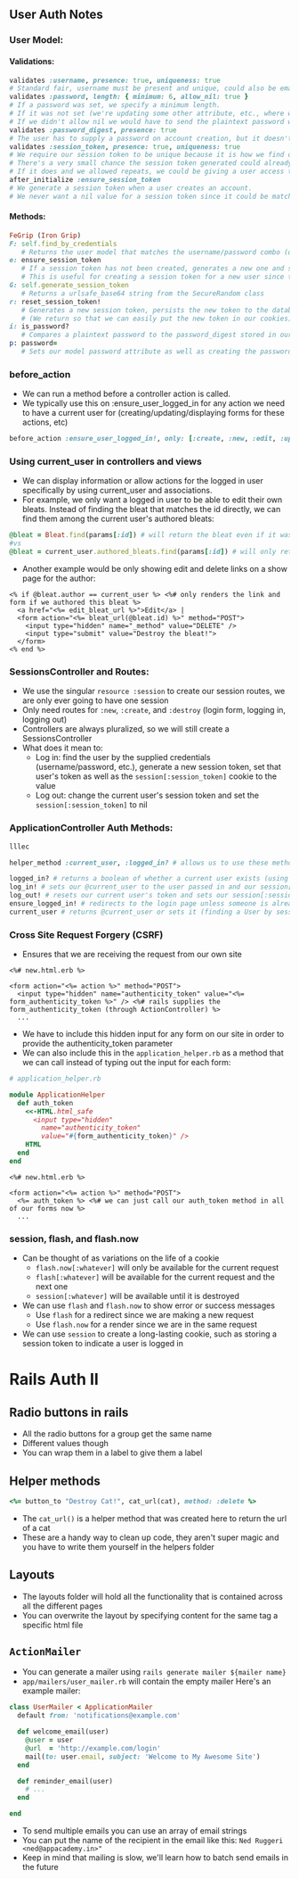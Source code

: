 ## User Auth Notes
### User Model:
#### Validations:
```ruby
validates :username, presence: true, uniqueness: true
# Standard fair, username must be present and unique, could also be email, etc.
validates :password, length: { minimum: 6, allow_nil: true }
# If a password was set, we specify a minimum length.
# If it was not set (we're updating some other attribute, etc., where we didn't ask a user for their password again) we're allowing this to be nil.
# If we didn't allow nil we would have to send the plaintext password with every save/update, which would require the user to put it in on every editing form.
validates :password_digest, presence: true
# The user has to supply a password on account creation, but it doesn't have to be unique.
validates :session_token, presence: true, uniqueness: true
# We require our session token to be unique because it is how we find our current user.
# There's a very small chance the session token generated could already exist in our database.
# If it does and we allowed repeats, we could be giving a user access to another account since we are matching the current user to their session token.
after_initialize :ensure_session_token
# We generate a session token when a user creates an account.
# We never want a nil value for a session token since it could be matched by a nil cookie value.
```
#### Methods:
```ruby
FeGrip (Iron Grip)
F: self.find_by_credentials
   # Returns the user model that matches the username/password combo (or email, etc.)
e: ensure_session_token
   # If a session token has not been created, generates a new one and sets the model's attribute
   # This is useful for creating a session token for a new user since they will not have one stored in the database yet
G: self.generate_session_token
   # Returns a urlsafe_base64 string from the SecureRandom class
r: reset_session_token!
   # Generates a new session token, persists the new token to the database, and returns the new token
   # (We return so that we can easily put the new token in our cookies)
i: is_password?
   # Compares a plaintext password to the password_digest stored in our database (through BCrypt)
p: password=
   # Sets our model password attribute as well as creating the password_digest (through BCrypt)
```

### before_action
+ We can run a method before a controller action is called.
+ We typically use this on :ensure_user_logged_in for any action we need to have a current user for (creating/updating/displaying forms for these actions, etc)
```ruby
before_action :ensure_user_logged_in!, only: [:create, :new, :edit, :update, :destroy]
```

### Using current_user in controllers and views
+ We can display information or allow actions for the logged in user specifically by using current_user and associations.
+ For example, we only want a logged in user to be able to edit their own bleats. Instead of finding the bleat that matches the id directly, we can find them among the current user's authored bleats:
```ruby
@bleat = Bleat.find(params[:id]) # will return the bleat even if it was authored by another user
#vs
@bleat = current_user.authored_bleats.find(params[:id]) # will only return the bleat if the user is the author
```
+ Another example would be only showing edit and delete links on a show page for the author:
```erb
<% if @bleat.author == current_user %> <%# only renders the link and form if we authored this bleat %>
  <a href="<%= edit_bleat_url %>">Edit</a> |
  <form action="<%= bleat_url(@bleat.id) %>" method="POST">
    <input type="hidden" name="_method" value="DELETE" />
    <input type="submit" value="Destroy the bleat!">
  </form>
<% end %>
```

### SessionsController and Routes:
+ We use the singular `resource :session` to create our session routes, we are only ever going to have one session
+ Only need routes for `:new`, `:create`, and `:destroy` (login form, logging in, logging out)
+ Controllers are always pluralized, so we will still create a SessionsController
+ What does it mean to:
  + Log in: find the user by the supplied credentials (username/password, etc.), generate a new session token, set that user's token as well as the `session[:session_token]` cookie to the value
  + Log out: change the current user's session token and set the `session[:session_token]` to nil

### ApplicationController Auth Methods:
```ruby
lllec

helper_method :current_user, :logged_in? # allows us to use these methods in the views instead of just controllers

logged_in? # returns a boolean of whether a current user exists (using !!current_user)
log_in! # sets our @current_user to the user passed in and our session[:session_token] to our user's token
log_out! # resets our current user's token and sets our session[:session_token] to nil
ensure_logged_in! # redirects to the login page unless someone is already logged in (useful before_action in our controllers)
current_user # returns @current_user or sets it (finding a User by session_token) and returns it if currently nil
```

### Cross Site Request Forgery (CSRF)
+ Ensures that we are receiving the request from our own site
```erb
<%# new.html.erb %>

<form action="<%= action %>" method="POST">
  <input type="hidden" name="authenticity_token" value="<%= form_authenticity_token %>" /> <%# rails supplies the form_authenticity_token (through ActionController) %>
  ...
```
+ We have to include this hidden input for any form on our site in order to provide the authenticity_token parameter
+ We can also include this in the `application_helper.rb` as a method that we can call instead of typing out the input for each form:
```ruby
# application_helper.rb

module ApplicationHelper
  def auth_token
    <<-HTML.html_safe
      <input type="hidden"
        name="authenticity_token"
        value="#{form_authenticity_token}" />
    HTML
  end
end
```
```erb
<%# new.html.erb %>

<form action="<%= action %>" method="POST">
  <%= auth_token %> <%# we can just call our auth_token method in all of our forms now %>
  ...
```

### session, flash, and flash.now
+ Can be thought of as variations on the life of a cookie
  + `flash.now[:whatever]` will only be available for the current request
  + `flash[:whatever]` will be available for the current request and the next one
  + `session[:whatever]` will be available until it is destroyed
+ We can use `flash` and `flash.now` to show error or success messages
  + Use `flash` for a redirect since we are making a new request
  + Use `flash.now` for a render since we are in the same request
+ We can use `session` to create a long-lasting cookie, such as storing a session token to indicate a user is logged in
# Rails Auth II
## Radio buttons in rails
- All the radio buttons for a group get the same name
- Different values though
- You can wrap them in a label to give them a label
## Helper methods
```ruby
<%= button_to "Destroy Cat!", cat_url(cat), method: :delete %>
```
  - The `cat_url()` is a helper method that was created here to return the url of a cat
- These are a handy way to clean up code, they aren't super magic and you have to write them yourself in the helpers folder
## Layouts
- The layouts folder will hold all the functionality that is contained across all the different pages
- You can overwrite the layout by specifying content for the same tag a specific html file
## `ActionMailer`
- You can generate a mailer using `rails generate mailer ${mailer name}`
- `app/mailers/user_mailer.rb` will contain the empty mailer
Here's an example mailer:
```ruby
class UserMailer < ApplicationMailer
  default from: 'notifications@example.com'

  def welcome_email(user)
    @user = user
    @url  = 'http://example.com/login'
    mail(to: user.email, subject: 'Welcome to My Awesome Site')
  end

  def reminder_email(user)
    # ...
  end

end
```
- To send multiple emails you can use an array of email strings
- You can put the name of the recipient in the email like this: `Ned Ruggeri <ned@appacademy.in>"`
- Keep in mind that mailing is slow, we'll learn how to batch send emails in the future
